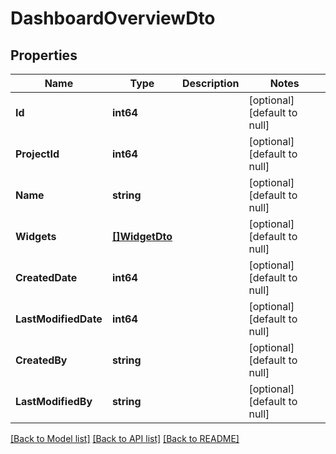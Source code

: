 # DashboardOverviewDto

## Properties
Name | Type | Description | Notes
------------ | ------------- | ------------- | -------------
**Id** | **int64** |  | [optional] [default to null]
**ProjectId** | **int64** |  | [optional] [default to null]
**Name** | **string** |  | [optional] [default to null]
**Widgets** | [**[]WidgetDto**](WidgetDto.md) |  | [optional] [default to null]
**CreatedDate** | **int64** |  | [optional] [default to null]
**LastModifiedDate** | **int64** |  | [optional] [default to null]
**CreatedBy** | **string** |  | [optional] [default to null]
**LastModifiedBy** | **string** |  | [optional] [default to null]

[[Back to Model list]](../README.md#documentation-for-models) [[Back to API list]](../README.md#documentation-for-api-endpoints) [[Back to README]](../README.md)

